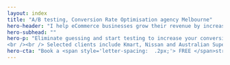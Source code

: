 ```yaml
---
layout: index
title: "A/B testing, Conversion Rate Optimisation agency Melbourne"
hero-header: "I help eCommerce businesses grow their revenue by increasing their conversion rate"
hero-subhead: ""
hero-p: "Eliminate guessing and start testing to increase your conversion rate, delight your existing customers and reduce the cost of acquiring new ones.
<br /><br /> Selected clients include Kmart, Nissan and Australian Super."
hero-cta: "Book a <span style='letter-spacing:  .2px;'> FREE </span>strategy session"
---
```

